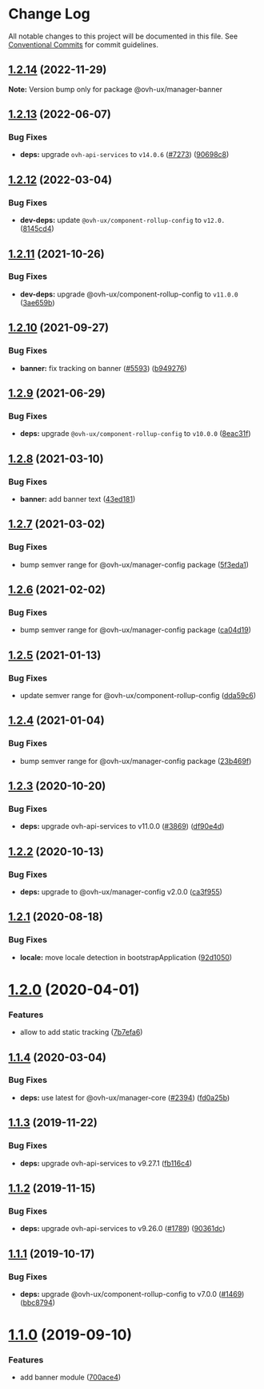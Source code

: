 # Change Log

All notable changes to this project will be documented in this file.
See [Conventional Commits](https://conventionalcommits.org) for commit guidelines.

## [1.2.14](https://github.com/ovh/manager/compare/@ovh-ux/manager-banner@1.2.13...@ovh-ux/manager-banner@1.2.14) (2022-11-29)

**Note:** Version bump only for package @ovh-ux/manager-banner





## [1.2.13](https://github.com/ovh/manager/compare/@ovh-ux/manager-banner@1.2.12...@ovh-ux/manager-banner@1.2.13) (2022-06-07)


### Bug Fixes

* **deps:** upgrade `ovh-api-services` to `v14.0.6` ([#7273](https://github.com/ovh/manager/issues/7273)) ([90698c8](https://github.com/ovh/manager/commit/90698c8c025bba09dd8e1baf64ccc0eecd56d3a8))



## [1.2.12](https://github.com/ovh/manager/compare/@ovh-ux/manager-banner@1.2.11...@ovh-ux/manager-banner@1.2.12) (2022-03-04)


### Bug Fixes

* **dev-deps:** update `@ovh-ux/component-rollup-config` to `v12.0.` ([8145cd4](https://github.com/ovh/manager/commit/8145cd44a34cec071db4b5267182705625951077))



## [1.2.11](https://github.com/ovh/manager/compare/@ovh-ux/manager-banner@1.2.10...@ovh-ux/manager-banner@1.2.11) (2021-10-26)


### Bug Fixes

* **dev-deps:** upgrade @ovh-ux/component-rollup-config to `v11.0.0` ([3ae659b](https://github.com/ovh/manager/commit/3ae659bea59244fd5660375b9dac52055cc374b0))



## [1.2.10](https://github.com/ovh/manager/compare/@ovh-ux/manager-banner@1.2.9...@ovh-ux/manager-banner@1.2.10) (2021-09-27)


### Bug Fixes

* **banner:** fix tracking on banner ([#5593](https://github.com/ovh/manager/issues/5593)) ([b949276](https://github.com/ovh/manager/commit/b949276121cee434c4edaa3880e20ef4b8ad456a))



## [1.2.9](https://github.com/ovh/manager/compare/@ovh-ux/manager-banner@1.2.8...@ovh-ux/manager-banner@1.2.9) (2021-06-29)


### Bug Fixes

* **deps:** upgrade `@ovh-ux/component-rollup-config` to `v10.0.0` ([8eac31f](https://github.com/ovh/manager/commit/8eac31f81e46d1570c131cf55788d6435842ab6d))



## [1.2.8](https://github.com/ovh/manager/compare/@ovh-ux/manager-banner@1.2.7...@ovh-ux/manager-banner@1.2.8) (2021-03-10)


### Bug Fixes

* **banner:** add banner text ([43ed181](https://github.com/ovh/manager/commit/43ed181013ecf4966b2a627c4d7217585cfabb89))



## [1.2.7](https://github.com/ovh/manager/compare/@ovh-ux/manager-banner@1.2.6...@ovh-ux/manager-banner@1.2.7) (2021-03-02)


### Bug Fixes

* bump semver range for @ovh-ux/manager-config package ([5f3eda1](https://github.com/ovh/manager/commit/5f3eda16abd4df3b46cdde241c827a1d1d6dc80c))



## [1.2.6](https://github.com/ovh/manager/compare/@ovh-ux/manager-banner@1.2.5...@ovh-ux/manager-banner@1.2.6) (2021-02-02)


### Bug Fixes

* bump semver range for @ovh-ux/manager-config package ([ca04d19](https://github.com/ovh/manager/commit/ca04d19b7a038544f1b5e3b211d0a1c3b70a0d5b))



## [1.2.5](https://github.com/ovh/manager/compare/@ovh-ux/manager-banner@1.2.4...@ovh-ux/manager-banner@1.2.5) (2021-01-13)


### Bug Fixes

* update semver range for @ovh-ux/component-rollup-config ([dda59c6](https://github.com/ovh/manager/commit/dda59c6b71cb4ad9ab98f06a0bf995a7eb45a1d9))



## [1.2.4](https://github.com/ovh/manager/compare/@ovh-ux/manager-banner@1.2.3...@ovh-ux/manager-banner@1.2.4) (2021-01-04)


### Bug Fixes

* bump semver range for @ovh-ux/manager-config package ([23b469f](https://github.com/ovh/manager/commit/23b469f6264610c47076da908f688e8069f19c76))



## [1.2.3](https://github.com/ovh/manager/compare/@ovh-ux/manager-banner@1.2.2...@ovh-ux/manager-banner@1.2.3) (2020-10-20)


### Bug Fixes

* **deps:** upgrade ovh-api-services to v11.0.0 ([#3869](https://github.com/ovh/manager/issues/3869)) ([df90e4d](https://github.com/ovh/manager/commit/df90e4de660920e3cd07b2ff6b4452b0aa861377))



## [1.2.2](https://github.com/ovh/manager/compare/@ovh-ux/manager-banner@1.2.1...@ovh-ux/manager-banner@1.2.2) (2020-10-13)


### Bug Fixes

* **deps:** upgrade to @ovh-ux/manager-config v2.0.0 ([ca3f955](https://github.com/ovh/manager/commit/ca3f9554c13b1436cbdeed3de8ac69e399d5dd93))



## [1.2.1](https://github.com/ovh/manager/compare/@ovh-ux/manager-banner@1.2.0...@ovh-ux/manager-banner@1.2.1) (2020-08-18)


### Bug Fixes

* **locale:** move locale detection in bootstrapApplication ([92d1050](https://github.com/ovh/manager/commit/92d1050613a2466ce2447e2c3d322ae81165530a))



# [1.2.0](https://github.com/ovh/manager/compare/@ovh-ux/manager-banner@1.1.4...@ovh-ux/manager-banner@1.2.0) (2020-04-01)


### Features

* allow to add static tracking ([7b7efa6](https://github.com/ovh/manager/commit/7b7efa646ebbe5b94d0daef52fea3c47a838c8c2))



## [1.1.4](https://github.com/ovh/manager/compare/@ovh-ux/manager-banner@1.1.3...@ovh-ux/manager-banner@1.1.4) (2020-03-04)


### Bug Fixes

* **deps:** use latest for @ovh-ux/manager-core ([#2394](https://github.com/ovh/manager/issues/2394)) ([fd0a25b](https://github.com/ovh/manager/commit/fd0a25b11bd5119649daf3b1605bb56bf70f3ff9))



## [1.1.3](https://github.com/ovh/manager/compare/@ovh-ux/manager-banner@1.1.2...@ovh-ux/manager-banner@1.1.3) (2019-11-22)


### Bug Fixes

* **deps:** upgrade ovh-api-services to v9.27.1 ([fb116c4](https://github.com/ovh/manager/commit/fb116c4a0e9085c71e8fe1266b818f3464e5bc94))



## [1.1.2](https://github.com/ovh/manager/compare/@ovh-ux/manager-banner@1.1.1...@ovh-ux/manager-banner@1.1.2) (2019-11-15)


### Bug Fixes

* **deps:** upgrade ovh-api-services to v9.26.0 ([#1789](https://github.com/ovh/manager/issues/1789)) ([90361dc](https://github.com/ovh/manager/commit/90361dc945014853db1cf4535e2d5b89b67efbea))



## [1.1.1](https://github.com/ovh-ux/manager/compare/@ovh-ux/manager-banner@1.1.0...@ovh-ux/manager-banner@1.1.1) (2019-10-17)


### Bug Fixes

* **deps:** upgrade @ovh-ux/component-rollup-config to v7.0.0 ([#1469](https://github.com/ovh-ux/manager/issues/1469)) ([bbc8794](https://github.com/ovh-ux/manager/commit/bbc8794))



# [1.1.0](https://github.com/ovh-ux/manager/compare/@ovh-ux/manager-banner@1.0.0...@ovh-ux/manager-banner@1.1.0) (2019-09-10)


### Features

* add banner module ([700ace4](https://github.com/ovh-ux/manager/commit/700ace4))
